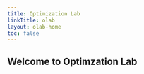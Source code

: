 ```yaml
---
title: Optimization Lab
linkTitle: olab
layout: olab-home
toc: false
---
```


## Welcome to Optimzation Lab 
